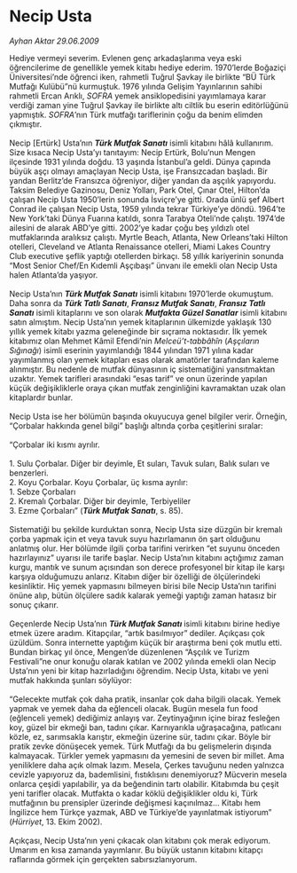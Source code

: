 # Necip Usta

*Ayhan Aktar 29.06.2009*

<div class="taraf_structure_2col_1zq">
<div class="margen_n">



 <p>Hediye vermeyi severim. Evlenen genç arkadaşlarıma veya eski öğrencilerime de genellikle yemek kitabı hediye ederim. 1970’lerde Boğaziçi Üniversitesi’nde öğrenci iken, rahmetli Tuğrul Şavkay ile birlikte “BÜ Türk Mutfağı Kulübü”nü kurmuştuk. 1976 yılında Gelişim Yayınlarının sahibi rahmetli Ercan Arıklı, <i>SOFRA</i> yemek ansiklopedisini yayımlamaya karar verdiği zaman yine Tuğrul Şavkay ile birlikte altı ciltlik bu eserin editörlüğünü yapmıştık. <i>SOFRA</i>’nın Türk mutfağı tariflerinin çoğu da benim elimden çıkmıştır.<br/><br/>Necip [Ertürk] Usta’nın <b><i>Türk Mutfak Sanatı</i></b> isimli kitabını hâlâ kullanırım. Size kısaca Necip Usta’yı tanıtayım: Necip Ertürk, Bolu’nun Mengen ilçesinde 1931 yılında doğdu. 13 yaşında İstanbul’a geldi. Dünya çapında büyük aşçı olmayı amaçlayan Necip Usta, işe Fransızcadan başladı. Bir yandan Berlitz’de Fransızca öğreniyor, diğer yandan da aşçılık yapıyordu. Taksim Belediye Gazinosu, Deniz Yolları, Park Otel, Çınar Otel, Hilton’da çalışan Necip Usta 1950’lerin sonunda İsviçre’ye gitti. Orada ünlü şef Albert Conrad ile çalışan Necip Usta, 1959 yılında tekrar Türkiye’ye döndü. 1964’te New York’taki Dünya Fuarına katıldı, sonra Tarabya Oteli’nde çalıştı. 1974’de ailesini de alarak ABD’ye gitti. 2002’ye kadar çoğu beş yıldızlı otel mutfaklarında aralıksız çalıştı. Myrtle Beach, Atlanta, New Orleans’taki Hilton otelleri, Cleveland ve Atlanta Renaissance otelleri, Miami Lakes Country Club executive şeflik yaptığı otellerden birkaçı. 58 yıllık kariyerinin sonunda “Most Senior Chef/En Kıdemli Aşçıbaşı” ünvanı ile emekli olan Necip Usta halen Atlanta’da yaşıyor.<br/><br/>Necip Usta’nın <b><i>Türk Mutfak Sanatı</i></b> isimli kitabını 1970’lerde okumuştum. Daha sonra da <b><i>Türk Tatlı Sanatı</i></b>, <b><i>Fransız Mutfak Sanatı</i></b>, <b><i>Fransız Tatlı Sanatı</i></b> isimli kitaplarını ve son olarak <b><i>Mutfakta Güzel Sanatlar</i></b> isimli kitabını satın almıştım. Necip Usta’nın yemek kitaplarının ülkemizde yaklaşık 130 yıllık yemek kitabı yazma geleneğinde bir sıçrama noktasıdır. İlk yemek kitabımız olan Mehmet Kâmil Efendi’nin <i>Melceü’t-tabbâhîn</i> (<i>Aşçıların Sığınağı</i>) isimli eserinin yayımlandığı 1844 yılından 1971 yılına kadar yayımlanmış olan yemek kitapları esas olarak amatörler tarafından kaleme alınmıştır. Bu nedenle de mutfak dünyasının iç sistematiğini yansıtmaktan uzaktır. Yemek tarifleri arasındaki “esas tarif” ve onun üzerinde yapılan küçük değişikliklerle oraya çıkan mutfak zenginliğini kavramaktan uzak olan kitaplardır bunlar. <br/><br/>Necip Usta ise her bölümün başında okuyucuya genel bilgiler verir. Örneğin, “Çorbalar hakkında genel bilgi” başlığı altında çorba çeşitlerini sıralar:<br/><br/>“Çorbalar iki kısmı ayrılır.<br/><br/>1. Sulu Çorbalar. Diğer bir deyimle, Et suları, Tavuk suları, Balık suları ve benzerleri.<br/>2. Koyu Çorbalar. Koyu Çorbalar, üç kısma ayrılır:<br/>1. Sebze Çorbaları<br/>2. Kremalı Çorbalar. Diğer bir deyimle, Terbiyeliler<br/>3. Ezme Çorbaları” (<b><i>Türk Mutfak Sanatı</i></b>, s. 85).<br/><br/>Sistematiği bu şekilde kurduktan sonra, Necip Usta size düzgün bir kremalı çorba yapmak için et veya tavuk suyu hazırlamanın ön şart olduğunu anlatmış olur. Her bölümde ilgili çorba tarifini verirken “et suyunu önceden hazırlayınız” uyarısı ile tarife başlar. Necip Usta’nın kitabını açtığımız zaman kurgu, mantık ve sunum açısından son derece profesyonel bir kitap ile karşı karşıya olduğumuzu anlarız. Kitabın diğer bir özelliği de ölçülerindeki kesinliktir. Hiç yemek yapmasını bilmeyen birisi bile Necip Usta’nın tarifini önüne alıp, bütün ölçülere sadık kalarak yemeği yaptığı zaman hatasız bir sonuç çıkarır. <br/><br/>Geçenlerde Necip Usta’nın <b><i>Türk Mutfak Sanatı</i> </b>isimli kitabını birine hediye etmek üzere aradım. Kitapçılar, “artık basılmıyor” dediler. Açıkçası çok üzüldüm. Sonra internette yaptığım küçük bir araştırma beni çok mutlu etti. Bundan birkaç yıl önce, Mengen’de düzenlenen “Aşçılık ve Turizm Festivali”ne onur konuğu olarak katılan ve 2002 yılında emekli olan Necip Usta’nın yeni bir kitap hazırladığını öğrendim. Necip Usta, kitabı ve yeni mutfak hakkında şunları söylüyor:<br/><br/>“Gelecekte mutfak çok daha pratik, insanlar çok daha bilgili olacak. Yemek yapmak ve yemek daha da eğlenceli olacak. Bugün mesela fun food (eğlenceli yemek) dediğimiz anlayış var. Zeytinyağının içine biraz fesleğen koy, güzel bir ekmeği ban, tadını çıkar. Karnıyarıkla uğraşacağına, patlıcanı közle, ez, sarımsakla karıştır, ekmeğin üzerine sür, tadını çıkar. Böyle bir pratik zevke dönüşecek yemek. Türk Mutfağı da bu gelişmelerin dışında kalmayacak. Türkler yemek yapmasını da yemesini de seven bir millet. Ama yeniliklere daha açık olmak lazım. Mesela, Çerkes tavuğunu neden yalnızca cevizle yapıyoruz da, bademlisini, fıstıklısını denemiyoruz? Mücverin mesela onlarca çeşidi yapılabilir, ya da beğendinin tartı olabilir. Kitabımda bu çeşit yeni tarifler olacak. Mutfakta o kadar köklü değişiklikler oldu ki, Türk mutfağının bu prensipler üzerinde değişmesi kaçınılmaz... Kitabı hem İngilizce hem Türkçe yazmak, ABD ve Türkiye’de yayınlatmak istiyorum” (<i>Hürriyet</i>, 13. Ekim 2002).<br/><br/>Açıkçası, Necip Usta’nın yeni çıkacak olan kitabını çok merak ediyorum. Umarım en kısa zamanda yayımlanır. Bu büyük ustanın kitabını kitapçı raflarında görmek için gerçekten sabırsızlanıyorum.</p>
<br/>
<br/>
<br/>



<br/>


<div id="taraf_not">
</div>

</div>


</div>
